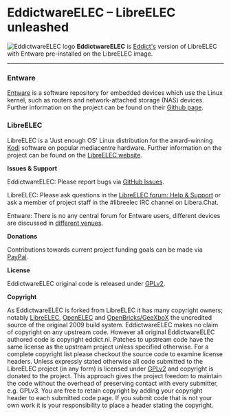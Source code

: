 # EddictwareELEC – LibreELEC unleashed

![EddictwareELEC logo](https://eddict.nl/images/EddictwareELEC/EddictwareELEC_64_transparent.png) **EddictwareELEC** is [Eddict's](https://github.com/Eddict) version of LibreELEC with Entware pre-installed on the LibreELEC image.

---
### Entware

[Entware](https://entware.net) is a software repository for embedded devices which use the Linux kernel, such as routers and network-attached storage (NAS) devices. Further information on the project can be found on their [Github page](https://github.com/Entware).

### LibreELEC

LibreELEC is a 'Just enough OS' Linux distribution for the award-winning [Kodi](https://kodi.tv) software on popular mediacentre hardware. Further information on the project can be found on the [LibreELEC website](https://libreelec.tv).


**Issues & Support**

EddictwareELEC: Please report bugs via [GitHub Issues](https://github.com/Eddict/LibreELEC.tv/issues).

LibreELEC: Please ask questions in the [LibreELEC forum: Help & Support](https://forum.libreelec.tv/forum-3.html) or ask a member of project staff in the #libreelec IRC channel on Libera.Chat.

Entware: There is no any central forum for Entware users, different devices are discussed in [different venues](https://github.com/Entware/Entware/wiki#contacts).

**Donations**

Contributions towards current project funding goals can be made via [PayPal](https://paypal.me/Eddict).

**License**

EddictwareELEC original code is released under [GPLv2](https://www.gnu.org/licenses/gpl-2.0.html).

**Copyright**

As EddictwareELEC is forked from LibreELEC it has many copyright owners; notably [LibreELEC](https://libreelec.tv), [OpenELEC](https://openelec.tv) and [OpenBricks/GeeXboX](https://github.com/OpenBricks/openbricks/blob/master/AUTHORS) the uncredited source of the original 2009 build system. EddictwareELEC makes no claim of copyright on any upstream code. However all original EddictwareELEC authored code is copyright eddict.nl. Patches to upstream code have the same license as the upstream project unless specified otherwise. For a complete copyright list please checkout the source code to examine license headers. Unless expressly stated otherwise all code submitted to the LibreELEC project (in any form) is licensed under [GPLv2](https://www.gnu.org/licenses/gpl-2.0.html) and copyright is donated to the project. This approach gives the project freedom to maintain the code without the overhead of preserving contact with every submitter, e.g. GPLv3. You are free to retain copyright by adding your copyright header to each submitted code page. If you submit code that is not your own work it is your responsibility to place a header stating the copyright.
